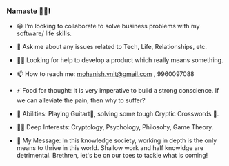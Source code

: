 ### Namaste 🙏🏻! 

- 😁 I’m looking to collaborate to solve business problems with my software/ life skills.

- 💬 Ask me about any issues related to Tech, Life, Relationships, etc.

- 🤝🏻 Looking for help to develop a product which really means something.

- 📫 How to reach me: mohanish.vnit@gmail.com , 9960097088

- ⚡ Food for thought:  It is very imperative to build a strong conscience. If we can alleviate the pain, then why to suffer?

- 💙 Abilities: Playing Guitart🎸, solving some tough Cryptic Crosswords 📰.

- 🤟🏻 Deep Interests: Cryptology, Psychology, Philosohy, Game Theory.

- 🎐 My Message: In this knowledge society, working in depth is the only means to thrive in this world. Shallow work and half knowldge are detrimental.
	   Brethren, let's be on our toes to tackle what is coming! 

<!--
**MohanishTikekar/MohanishTikekar** is a ✨ _special_ ✨ repository because its `README.md` (this file) appears on your GitHub profile.

